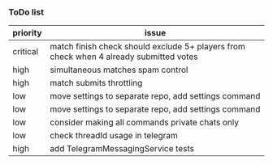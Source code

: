 ### ToDo list

| priority | issue                                                                                  |
|----------|----------------------------------------------------------------------------------------|
| critical | match finish check should exclude 5+ players from check when 4 already submitted votes |
| high     | simultaneous matches spam control                                                      |
| high     | match submits throttling                                                               |
| low      | move settings to separate repo, add settings command                                   |
| low      | move settings to separate repo, add settings command                                   |
| low      | consider making all commands private chats only                                        |
| low      | check threadId usage in telegram                                                       |
| high     | add TelegramMessagingService tests                                                     |

